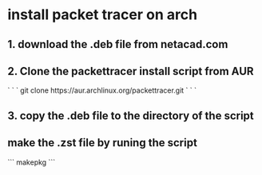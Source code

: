 <h1> install packet tracer on arch </h1>
  
<h2>1. download the .deb file from netacad.com</h2>
<h2>2. Clone the packettracer install script from AUR</h2>
` ` `
git clone https://aur.archlinux.org/packettracer.git
` ` `

<h2>3. copy the .deb file to the directory of the script</h2>
<h2>make the .zst file by runing the script</h2>
```
makepkg
```
